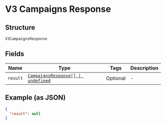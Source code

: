 
# V3 Campaigns Response

## Structure

`V3CampaignsResponse`

## Fields

| Name | Type | Tags | Description |
|  --- | --- | --- | --- |
| `result` | [`CampaignsResponse[] \| undefined`](../../doc/models/campaigns-response.md) | Optional | - |

## Example (as JSON)

```json
{
  "result": null
}
```

